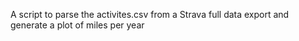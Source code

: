 A script to parse the activites.csv from a Strava full data export and
generate a plot of miles per year

